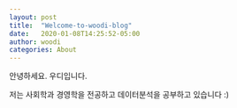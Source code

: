 ```yaml
---
layout: post
title:  "Welcome-to-woodi-blog"
date:   2020-01-08T14:25:52-05:00
author: woodi
categories: About
---
```


안녕하세요. 우디입니다.

저는 사회학과 경영학을 전공하고
데이터분석을 공부하고 있습니다 :)